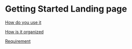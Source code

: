 # Getting Started Landing page

[How do you use it](how-do-you-use-it.md)

[How is it organized](how-is-it-organized.md)

[Requirement](requirement-to-use.md)
